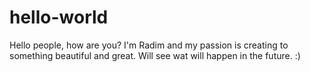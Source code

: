 # hello-world

Hello people,
how are you? I'm Radim and my passion is creating to something beautiful and great. 
Will see wat will happen in the future. :) 
